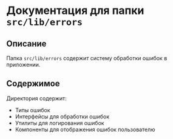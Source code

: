 # Документация для папки `src/lib/errors`

## Описание
Папка `src/lib/errors` содержит систему обработки ошибок в приложении.

## Содержимое
Директория содержит:

- Типы ошибок
- Интерфейсы для обработки ошибок
- Утилиты для логирования ошибок
- Компоненты для отображения ошибок пользователю